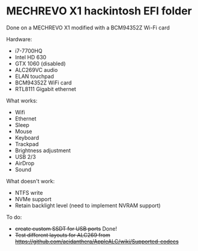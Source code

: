 MECHREVO X1 hackintosh EFI folder
=================================

Done on a MECHREVO X1 modified with a BCM94352Z Wi-Fi card

Hardware:
* i7-7700HQ
* Intel HD 630
* GTX 1060 (disabled)
* ALC269VC audio
* ELAN touchpad
* BCM94352Z WiFi card
* RTL8111 Gigabit ethernet

What works:
* Wifi
* Ethernet
* Sleep
* Mouse
* Keyboard
* Trackpad
* Brightness adjustment
* USB 2/3
* AirDrop
* Sound


What doesn't work:
* NTFS write
* NVMe support
* Retain backlight level (need to implement NVRAM support)

To do:
* ~~create custom SSDT for USB ports~~ Done!
* ~~Test different layouts for ALC269 from https://github.com/acidanthera/AppleALC/wiki/Supported-codecs~~

